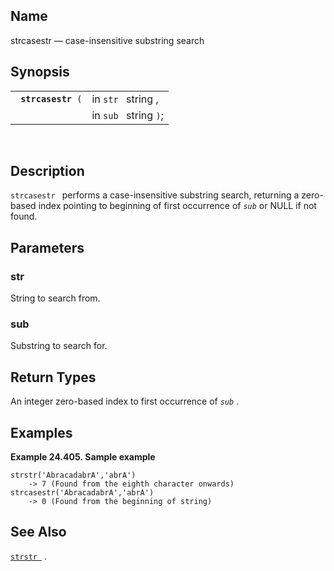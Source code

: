 <div id="fn_strcasestr" class="refentry">

<div class="titlepage">

</div>

<div class="refnamediv">

## Name

strcasestr — case-insensitive substring search

</div>

<div class="refsynopsisdiv">

## Synopsis

<div id="fsyn_strcasestr" class="funcsynopsis">

|                         |                       |
|-------------------------|-----------------------|
| ` `**`strcasestr`**` (` | in `str ` string ,    |
|                         | in `sub ` string `)`; |

<div class="funcprototype-spacer">

 

</div>

</div>

</div>

<div id="desc_strcasestr" class="refsect1">

## Description

`strcasestr ` performs a case-insensitive substring search, returning a
zero-based index pointing to beginning of first occurrence of *`sub`* or
NULL if not found.

</div>

<div id="params_strcasestr" class="refsect1">

## Parameters

<div id="id112177" class="refsect2">

### str

String to search from.

</div>

<div id="id112180" class="refsect2">

### sub

Substring to search for.

</div>

</div>

<div id="ret_strcasestr" class="refsect1">

## Return Types

An <span class="type">integer </span> zero-based index to first
occurrence of *`sub`* .

</div>

<div id="examples_strcasestr" class="refsect1">

## Examples

<div id="ex_strstr" class="example">

**Example 24.405. Sample example**

<div class="example-contents">

``` screen
strstr('AbracadabrA','abrA')
    -> 7 (Found from the eighth character onwards)
strcasestr('AbracadabrA','abrA')
    -> 0 (Found from the beginning of string)
```

</div>

</div>

  

</div>

<div id="seealso_strcasestr" class="refsect1">

## See Also

<a href="fn_strstr.html" class="link" title="strstr"><code
class="function">strstr </code></a> .

</div>

</div>
